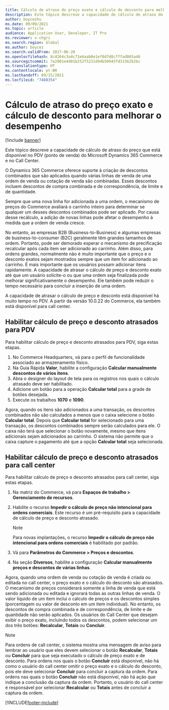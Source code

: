 ```yaml
---
title: Cálculo de atraso do preço exato e cálculo de desconto para melhorar o desempenho
description: Este tópico descreve a capacidade de cálculo de atraso do preço que está disponível no PDV (ponto de venda) do Microsoft Dynamics 365 Commerce e no Call Center.
author: boycezhu
ms.date: 09/09/2021
ms.topic: article
audience: Application User, Developer, IT Pro
ms.reviewer: v-chgri
ms.search.region: Global
ms.author: boycez
ms.search.validFrom: 2017-06-20
ms.openlocfilehash: 8c4264c3a4c71e6aab0e1ef8d7d8cfffad065a46
ms.sourcegitcommit: 7a2001e4d01b252f5231d94b50945fd31562b2bc
ms.translationtype: HT
ms.contentlocale: pt-BR
ms.lasthandoff: 09/15/2021
ms.locfileid: "7488354"
---
```

# <a name="delay-exact-price-and-discount-calculation-for-improved-performance"></a>Cálculo de atraso do preço exato e cálculo de desconto para melhorar o desempenho

[!include [banner](includes/banner.md)]

Este tópico descreve a capacidade de cálculo de atraso do preço que está disponível no PDV (ponto de venda) do Microsoft Dynamics 365 Commerce e no Call Center.

O Dynamics 365 Commerce oferece suporte à criação de descontos combinados que são aplicados quando várias linhas de venda de uma ordem de venda ou cotação de venda são combinadas. Esses descontos incluem descontos de compra combinada e de correspondência, de limite e de quantidade.

Sempre que uma nova linha for adicionada a uma ordem, o mecanismo de preços do Commerce avaliará o carrinho inteiro para determinar se qualquer um desses descontos combinados pode ser aplicado. Por causa desse recálculo, a adição de novas linhas pode afetar o desempenho à medida que a ordem de venda cresce.

No entanto, as empresas B2B (Business-to-Business) e algumas empresas de business-to-consumer (B2C) geralmente têm grandes tamanhos de ordem. Portanto, pode ser demorado esperar o mecanismo de precificação recalcular após cada item ser adicionado ao carrinho. Além disso, para ordens grandes, normalmente não é muito importante que o preço e o desconto exatos sejam mostrados sempre que um item for adicionado ao carrinho. É mais importante que os usuários possam adicionar itens rapidamente. A capacidade de atrasar o cálculo de preço e desconto exato até que um usuário solicite-o ou que uma ordem seja finalizada pode melhorar significativamente o desempenho. Ele também pode reduzir o tempo necessário para concluir a inserção de uma ordem.

A capacidade de atrasar o cálculo de preço e desconto está disponível há muito tempo no PDV. A partir da versão 10.0.22 do Commerce, ela também está disponível para call center.

## <a name="enable-delayed-price-and-discount-calculation-for-pos"></a>Habilitar cálculo de preço e desconto atrasados para PDV

Para habilitar cálculo de preço e desconto atrasados para PDV, siga estas etapas.

1. No Commerce Headquarters, vá para o perfil de funcionalidade associado ao armazenamento físico.
1. Na Guia Rápida **Valor**, habilite a configuração **Calcular manualmente descontos de vários itens**.
1. Abra o designer do layout de tela para os registros nos quais o cálculo atrasado deve ser habilitado.
1. Adicione um botão para a operação **Calcular total** para a grade de botões desejada.
1. Execute os trabalhos **1070** e **1090**.

Agora, quando os itens são adicionados a uma transação, os descontos combinados não são calculados a menos que o caixa selecione o botão **Calcular total**. Depois que **Calcular total** for selecionado para uma transação, os descontos combinados sempre serão calculados para ele. O caixa não terá que selecionar o botão novamente, mesmo que itens adicionais sejam adicionados ao carrinho. O sistema não permite que o caixa capture o pagamento até que a opção **Calcular total** seja selecionada.

## <a name="enable-delayed-price-and-discount-calculation-for-call-center"></a>Habilitar cálculo de preço e desconto atrasados para call center

Para habilitar cálculo de preço e desconto atrasados para call center, siga estas etapas.

1. Na matriz do Commerce, vá para **Espaços de trabalho \> Gerenciamento de recursos**.
1. Habilite o recurso **Impedir o cálculo de preço não intencional para ordens comerciais**. Este recurso é um pré-requisito para a capacidade de cálculo de preço e desconto atrasado.

    > [!NOTE]
    > Para novas implantações, o recurso **Impedir o cálculo de preço não intencional para ordens comerciais** é habilitado por padrão.

1. Vá para **Parâmetros do Commerce \> Preços e descontos**.
1. Na seção **Diversos**, habilite a configuração **Calcular manualmente preços e descontos de várias linhas**.

Agora, quando uma ordem de venda ou cotação de venda é criada ou editada no call center, o preço exato e o cálculo do desconto são atrasados. O mecanismo de preços considerará somente a linha de venda que está sendo adicionada ou editada e ignorará todas as outras linhas de venda. O valor líquido de um item inclui o cálculo de preços e os descontos simples (porcentagem ou valor de desconto em um item individual). No entanto, os descontos de compra combinada e de correspondência, de limite e de quantidade não serão aplicados. Os usuários do Call Center que desejam exibir o preço exato, incluindo todos os descontos, podem selecionar um dos três botões: **Recalcular**, **Totais** ou **Concluir**.

> [!NOTE]
> Para ordens de call center, o sistema mostra uma mensagem de aviso para lembrar ao usuário que eles devem selecionar o botão **Recalcular**, **Totais** ou **Concluir** para que seja executado o cálculo de preço exato e de desconto. Para ordens nos quais o botão **Concluir** está disponível, não há como o usuário do call center omitir o preço exato e o cálculo do desconto, pois ele deve selecionar **Concluir** para concluir a captura da ordem. Para ordens nas quais o botão **Concluir** não está disponível, não há ação que indique a conclusão da captura da ordem. Portanto, o usuário do call center é responsável por selecionar **Recalcular** ou **Totais** antes de concluir a captura da ordem.

[!INCLUDE[footer-include](../includes/footer-banner.md)]
